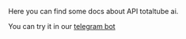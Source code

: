 Here you can find some docs about API totaltube ai.

You can try it in our [telegram bot](https://t.me/TotalAIBot)
